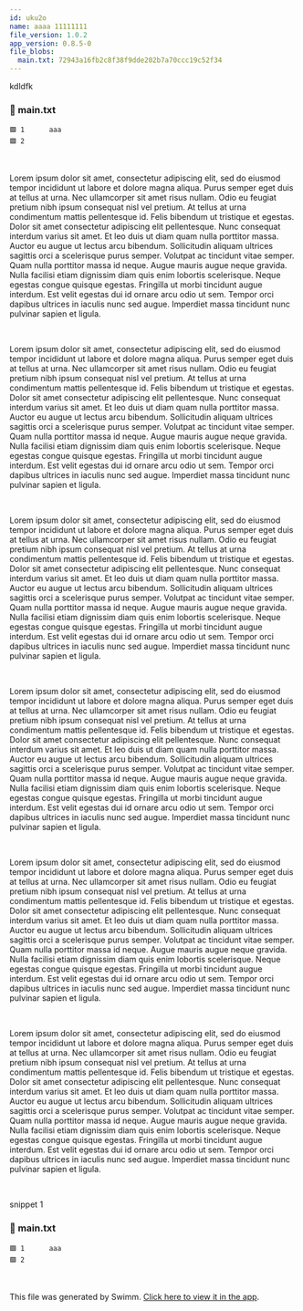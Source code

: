 ```yaml
---
id: uku2o
name: aaaa 11111111
file_version: 1.0.2
app_version: 0.8.5-0
file_blobs:
  main.txt: 72943a16fb2c8f38f9dde202b7a70ccc19c52f34
---
```


kdldfk
<!-- NOTE-swimm-snippet: the lines below link your snippet to Swimm -->
### 📄 main.txt
```text
🟩 1      aaa
🟩 2      
```

<br/>

Lorem ipsum dolor sit amet, consectetur adipiscing elit, sed do eiusmod tempor incididunt ut labore et dolore magna aliqua. Purus semper eget duis at tellus at urna. Nec ullamcorper sit amet risus nullam. Odio eu feugiat pretium nibh ipsum consequat nisl vel pretium. At tellus at urna condimentum mattis pellentesque id. Felis bibendum ut tristique et egestas. Dolor sit amet consectetur adipiscing elit pellentesque. Nunc consequat interdum varius sit amet. Et leo duis ut diam quam nulla porttitor massa. Auctor eu augue ut lectus arcu bibendum. Sollicitudin aliquam ultrices sagittis orci a scelerisque purus semper. Volutpat ac tincidunt vitae semper. Quam nulla porttitor massa id neque. Augue mauris augue neque gravida. Nulla facilisi etiam dignissim diam quis enim lobortis scelerisque. Neque egestas congue quisque egestas. Fringilla ut morbi tincidunt augue interdum. Est velit egestas dui id ornare arcu odio ut sem. Tempor orci dapibus ultrices in iaculis nunc sed augue. Imperdiet massa tincidunt nunc pulvinar sapien et ligula.

<br/>

Lorem ipsum dolor sit amet, consectetur adipiscing elit, sed do eiusmod tempor incididunt ut labore et dolore magna aliqua. Purus semper eget duis at tellus at urna. Nec ullamcorper sit amet risus nullam. Odio eu feugiat pretium nibh ipsum consequat nisl vel pretium. At tellus at urna condimentum mattis pellentesque id. Felis bibendum ut tristique et egestas. Dolor sit amet consectetur adipiscing elit pellentesque. Nunc consequat interdum varius sit amet. Et leo duis ut diam quam nulla porttitor massa. Auctor eu augue ut lectus arcu bibendum. Sollicitudin aliquam ultrices sagittis orci a scelerisque purus semper. Volutpat ac tincidunt vitae semper. Quam nulla porttitor massa id neque. Augue mauris augue neque gravida. Nulla facilisi etiam dignissim diam quis enim lobortis scelerisque. Neque egestas congue quisque egestas. Fringilla ut morbi tincidunt augue interdum. Est velit egestas dui id ornare arcu odio ut sem. Tempor orci dapibus ultrices in iaculis nunc sed augue. Imperdiet massa tincidunt nunc pulvinar sapien et ligula.

<br/>

Lorem ipsum dolor sit amet, consectetur adipiscing elit, sed do eiusmod tempor incididunt ut labore et dolore magna aliqua. Purus semper eget duis at tellus at urna. Nec ullamcorper sit amet risus nullam. Odio eu feugiat pretium nibh ipsum consequat nisl vel pretium. At tellus at urna condimentum mattis pellentesque id. Felis bibendum ut tristique et egestas. Dolor sit amet consectetur adipiscing elit pellentesque. Nunc consequat interdum varius sit amet. Et leo duis ut diam quam nulla porttitor massa. Auctor eu augue ut lectus arcu bibendum. Sollicitudin aliquam ultrices sagittis orci a scelerisque purus semper. Volutpat ac tincidunt vitae semper. Quam nulla porttitor massa id neque. Augue mauris augue neque gravida. Nulla facilisi etiam dignissim diam quis enim lobortis scelerisque. Neque egestas congue quisque egestas. Fringilla ut morbi tincidunt augue interdum. Est velit egestas dui id ornare arcu odio ut sem. Tempor orci dapibus ultrices in iaculis nunc sed augue. Imperdiet massa tincidunt nunc pulvinar sapien et ligula.

<br/>

Lorem ipsum dolor sit amet, consectetur adipiscing elit, sed do eiusmod tempor incididunt ut labore et dolore magna aliqua. Purus semper eget duis at tellus at urna. Nec ullamcorper sit amet risus nullam. Odio eu feugiat pretium nibh ipsum consequat nisl vel pretium. At tellus at urna condimentum mattis pellentesque id. Felis bibendum ut tristique et egestas. Dolor sit amet consectetur adipiscing elit pellentesque. Nunc consequat interdum varius sit amet. Et leo duis ut diam quam nulla porttitor massa. Auctor eu augue ut lectus arcu bibendum. Sollicitudin aliquam ultrices sagittis orci a scelerisque purus semper. Volutpat ac tincidunt vitae semper. Quam nulla porttitor massa id neque. Augue mauris augue neque gravida. Nulla facilisi etiam dignissim diam quis enim lobortis scelerisque. Neque egestas congue quisque egestas. Fringilla ut morbi tincidunt augue interdum. Est velit egestas dui id ornare arcu odio ut sem. Tempor orci dapibus ultrices in iaculis nunc sed augue. Imperdiet massa tincidunt nunc pulvinar sapien et ligula.

<br/>

Lorem ipsum dolor sit amet, consectetur adipiscing elit, sed do eiusmod tempor incididunt ut labore et dolore magna aliqua. Purus semper eget duis at tellus at urna. Nec ullamcorper sit amet risus nullam. Odio eu feugiat pretium nibh ipsum consequat nisl vel pretium. At tellus at urna condimentum mattis pellentesque id. Felis bibendum ut tristique et egestas. Dolor sit amet consectetur adipiscing elit pellentesque. Nunc consequat interdum varius sit amet. Et leo duis ut diam quam nulla porttitor massa. Auctor eu augue ut lectus arcu bibendum. Sollicitudin aliquam ultrices sagittis orci a scelerisque purus semper. Volutpat ac tincidunt vitae semper. Quam nulla porttitor massa id neque. Augue mauris augue neque gravida. Nulla facilisi etiam dignissim diam quis enim lobortis scelerisque. Neque egestas congue quisque egestas. Fringilla ut morbi tincidunt augue interdum. Est velit egestas dui id ornare arcu odio ut sem. Tempor orci dapibus ultrices in iaculis nunc sed augue. Imperdiet massa tincidunt nunc pulvinar sapien et ligula.

<br/>

Lorem ipsum dolor sit amet, consectetur adipiscing elit, sed do eiusmod tempor incididunt ut labore et dolore magna aliqua. Purus semper eget duis at tellus at urna. Nec ullamcorper sit amet risus nullam. Odio eu feugiat pretium nibh ipsum consequat nisl vel pretium. At tellus at urna condimentum mattis pellentesque id. Felis bibendum ut tristique et egestas. Dolor sit amet consectetur adipiscing elit pellentesque. Nunc consequat interdum varius sit amet. Et leo duis ut diam quam nulla porttitor massa. Auctor eu augue ut lectus arcu bibendum. Sollicitudin aliquam ultrices sagittis orci a scelerisque purus semper. Volutpat ac tincidunt vitae semper. Quam nulla porttitor massa id neque. Augue mauris augue neque gravida. Nulla facilisi etiam dignissim diam quis enim lobortis scelerisque. Neque egestas congue quisque egestas. Fringilla ut morbi tincidunt augue interdum. Est velit egestas dui id ornare arcu odio ut sem. Tempor orci dapibus ultrices in iaculis nunc sed augue. Imperdiet massa tincidunt nunc pulvinar sapien et ligula.

<br/>

snippet 1
<!-- NOTE-swimm-snippet: the lines below link your snippet to Swimm -->
### 📄 main.txt
```text
🟩 1      aaa
🟩 2      
```

<br/>

This file was generated by Swimm. [Click here to view it in the app](http://localhost:5000/repos/Z2l0aHViJTNBJTNBdDElM0ElM0FlcmFuLXN3aW1t/docs/uku2o).